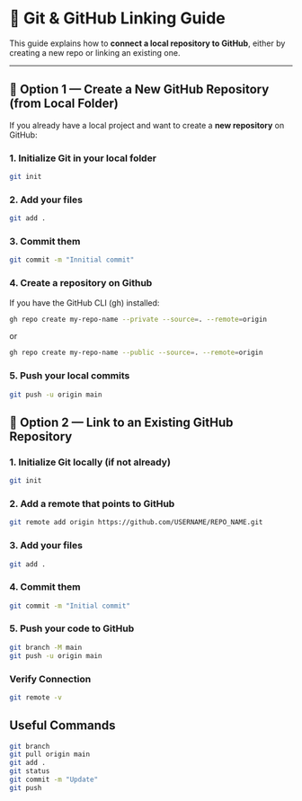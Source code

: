 # 🧭 Git & GitHub Linking Guide

This guide explains how to **connect a local repository to GitHub**, either by creating a new repo or linking an existing one.

---

## 🧩 Option 1 — Create a New GitHub Repository (from Local Folder)

If you already have a local project and want to create a **new repository** on GitHub:

### 1. Initialize Git in your local folder
```bash
git init
```

### 2. Add your files
```bash
git add .
```

### 3. Commit them
```bash
git commit -m "Innitial commit"
```

### 4. Create a repository on Github 
If you have the GitHub CLI (gh) installed:

```bash
gh repo create my-repo-name --private --source=. --remote=origin 
```
or
```bash
gh repo create my-repo-name --public --source=. --remote=origin 
```



### 5. Push your local commits

```bash
git push -u origin main

```

## 🧩 Option 2 — Link to an Existing GitHub Repository

### 1. Initialize Git locally (if not already)
```bash
git init
```

### 2. Add a remote that points to GitHub
```bash
git remote add origin https://github.com/USERNAME/REPO_NAME.git
```

### 3. Add your files
```bash
git add .
```

### 4. Commit them
```bash
git commit -m "Initial commit"
```

### 5. Push your code to GitHub
```bash
git branch -M main
git push -u origin main
```

###  Verify Connection
```bash
git remote -v
```


##  Useful Commands
```bash
git branch
git pull origin main
git add .
git status
git commit -m "Update"
git push
```


